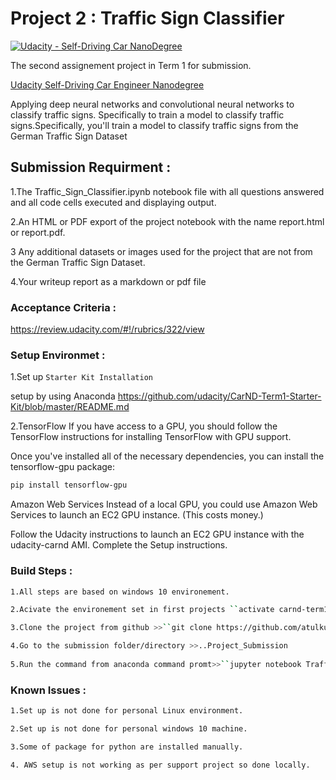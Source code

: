 # Project 2 : Traffic Sign Classifier 
[![Udacity - Self-Driving Car NanoDegree](https://s3.amazonaws.com/udacity-sdc/github/shield-carnd.svg)](http://www.udacity.com/drive)

The second  assignement project  in Term 1 for submission. 


[Udacity Self-Driving Car Engineer Nanodegree](https://www.udacity.com/course/self-driving-car-engineer-nanodegree--nd013)

Applying deep neural networks and convolutional neural networks to classify traffic signs. Specifically to train a model to classify traffic signs.Specifically, you'll train a model to classify traffic signs from the German Traffic Sign Dataset

## Submission Requirment :
 1.The Traffic_Sign_Classifier.ipynb notebook file with all questions answered and all code cells executed and displaying output.
 
 2.An HTML or PDF export of the project notebook with the name report.html or report.pdf.
 
 3 Any additional datasets or images used for the project that are not from the German Traffic Sign Dataset. 
 
 4.Your writeup report as a markdown or pdf file
 
 ### Acceptance Criteria :
 <https://review.udacity.com/#!/rubrics/322/view>
 
 ### Setup Environmet :
 1.Set up `Starter Kit Installation`
 
   setup by using Anaconda
   <https://github.com/udacity/CarND-Term1-Starter-Kit/blob/master/README.md>
   
 2.TensorFlow
If you have access to a GPU, you should follow the TensorFlow instructions for installing TensorFlow with GPU support.

Once you've installed all of the necessary dependencies, you can install the tensorflow-gpu package:
```sh
pip install tensorflow-gpu
```

Amazon Web Services
Instead of a local GPU, you could use Amazon Web Services to launch an EC2 GPU instance. (This costs money.)

Follow the Udacity instructions to launch an EC2 GPU instance with the udacity-carnd AMI.
Complete the Setup instructions. 

 ### Build Steps :
 ```sh
 1.All steps are based on windows 10 environement.
 
 2.Acivate the environement set in first projects ``activate carnd-term1``
 
 3.Clone the project from github >>``git clone https://github.com/atulkumarpccs/Self-Driving-Car-Engineer-Nanodegree-Program--Project2 `` 
 
 4.Go to the submission folder/directory >>..Project_Submission
  
 5.Run the command from anaconda command promt>>``jupyter notebook Traffic_Sign_Classifier.ipynb``
 ```  
   
 ### Known Issues :
 ```sh
 1.Set up is not done for personal Linux environment.
 
 2.Set up is not done for personal windows 10 machine.
 
 3.Some of package for python are installed manually.
 
 4. AWS setup is not working as per support project so done locally.
 ```
 
